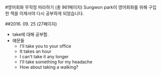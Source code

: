#영어회화 무작정 따라하기 (총 961페이지)
Sungwon park이 영어회화를 위해 구입한 책을 이제서야 다시 공부하게 되었습니다.

##2016. 09. 25 (27페이지)
 * take에 대해 공부함.
 * 예문들
   * I'll take you to your office
   * It takes an hour
   * I can't take it any longer
   * I'll take something for my headache
   * How about taking a walking?
